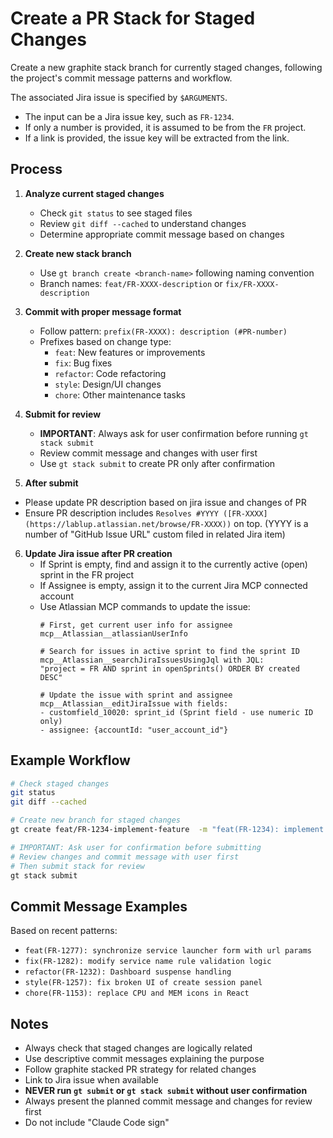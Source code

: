 # Create a PR Stack for Staged Changes

Create a new graphite stack branch for currently staged changes, following the project's commit message patterns and workflow.

The associated Jira issue is specified by `$ARGUMENTS`.

- The input can be a Jira issue key, such as `FR-1234`.
- If only a number is provided, it is assumed to be from the `FR` project.
- If a link is provided, the issue key will be extracted from the link.

## Process

1. **Analyze current staged changes**
   - Check `git status` to see staged files
   - Review `git diff --cached` to understand changes
   - Determine appropriate commit message based on changes

2. **Create new stack branch**
   - Use `gt branch create <branch-name>` following naming convention
   - Branch names: `feat/FR-XXXX-description` or `fix/FR-XXXX-description`

3. **Commit with proper message format**
   - Follow pattern: `prefix(FR-XXXX): description (#PR-number)`
   - Prefixes based on change type:
     - `feat`: New features or improvements
     - `fix`: Bug fixes  
     - `refactor`: Code refactoring
     - `style`: Design/UI changes
     - `chore`: Other maintenance tasks

4. **Submit for review**
   - **IMPORTANT**: Always ask for user confirmation before running `gt stack submit`
   - Review commit message and changes with user first
   - Use `gt stack submit` to create PR only after confirmation

5. **After submit**
- Please update PR description based on jira issue and changes of PR
- Ensure PR description includes `Resolves #YYYY ([FR-XXXX](https://lablup.atlassian.net/browse/FR-XXXX))` on top. (YYYY is a number of "GitHub Issue URL" custom filed in related Jira item)

6. **Update Jira issue after PR creation**
   - If Sprint is empty, find and assign it to the currently active (open) sprint in the FR project
   - If Assignee is empty, assign it to the current Jira MCP connected account
   - Use Atlassian MCP commands to update the issue:
     ```
     # First, get current user info for assignee
     mcp__Atlassian__atlassianUserInfo
     
     # Search for issues in active sprint to find the sprint ID
     mcp__Atlassian__searchJiraIssuesUsingJql with JQL:
     "project = FR AND sprint in openSprints() ORDER BY created DESC"
     
     # Update the issue with sprint and assignee
     mcp__Atlassian__editJiraIssue with fields:
     - customfield_10020: sprint_id (Sprint field - use numeric ID only)
     - assignee: {accountId: "user_account_id"}
     ```

## Example Workflow
```bash
# Check staged changes
git status
git diff --cached

# Create new branch for staged changes
gt create feat/FR-1234-implement-feature  -m "feat(FR-1234): implement new feature functionality"

# IMPORTANT: Ask user for confirmation before submitting
# Review changes and commit message with user first
# Then submit stack for review
gt stack submit
```

## Commit Message Examples
Based on recent patterns:
- `feat(FR-1277): synchronize service launcher form with url params`
- `fix(FR-1282): modify service name rule validation logic`
- `refactor(FR-1232): Dashboard suspense handling`
- `style(FR-1257): fix broken UI of create session panel`
- `chore(FR-1153): replace CPU and MEM icons in React`

## Notes
- Always check that staged changes are logically related
- Use descriptive commit messages explaining the purpose
- Follow graphite stacked PR strategy for related changes
- Link to Jira issue when available
- **NEVER run `gt submit` or `gt stack submit` without user confirmation**
- Always present the planned commit message and changes for review first
- Do not include "Claude Code sign"